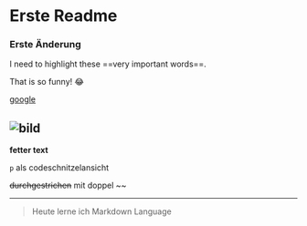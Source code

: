 # Erste Readme

### Erste Änderung

I need to highlight these ==very important words==.

That is so funny! :joy:

[google](https://google.dom)

![bild](https://robert-leitinger.com/wp-content/uploads/2023/06/bunte-katze-ki-bild-436x775.jpg)
---

**fetter text**


`p` als codeschnitzelansicht

~~durchgestrichen~~ mit doppel ~~

---
<!-- zitat -->
>Heute lerne ich Markdown Language
